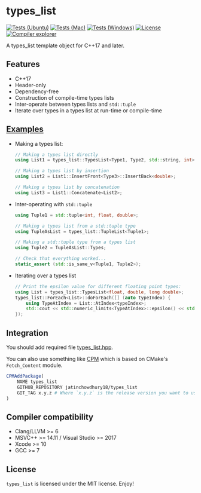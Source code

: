 # types_list

[![Tests (Ubuntu)](https://github.com/jatinchowdhury18/RTNeural/workflows/Tests/badge.svg)](https://github.com/jatinchowdhury18/types_list/actions/workflows/ubuntu.yml)
[![Tests (Mac)](https://github.com/jatinchowdhury18/RTNeural/workflows/Tests/badge.svg)](https://github.com/jatinchowdhury18/types_list/actions/workflows/macos.yml)
[![Tests (Windows)](https://github.com/jatinchowdhury18/RTNeural/workflows/Tests/badge.svg)](https://github.com/jatinchowdhury18/types_list/actions/workflows/windows.yml)
[![License](https://img.shields.io/github/license/Neargye/nameof.svg)](LICENSE)
[![Compiler explorer](https://img.shields.io/badge/compiler_explorer-online-blue.svg)](https://godbolt.org/z/s_ecko)

A types_list template object for C++17 and later.

## Features

* C++17
* Header-only
* Dependency-free
* Construction of compile-time types lists
* Inter-operate between types lists and `std::tuple`
* Iterate over types in a types list at run-time or compile-time

## [Examples](example/example.cpp)

- Making a types list:
  ```cpp
  // Making a types list directly
  using List1 = types_list::TypesList<Type1, Type2, std::string, int>;

  // Making a types list by insertion
  using List2 = List1::InsertFront<Type3>::InsertBack<double>;

  // Making a types list by concatenation
  using List3 = List1::Concatenate<List2>;
  ```

- Inter-operating with `std::tuple`
  ```cpp
  using Tuple1 = std::tuple<int, float, double>;

  // Making a types list from a std::tuple type
  using TupleAsList = types_list::TupleList<Tuple1>;

  // Making a std::tuple type from a types list
  using Tuple2 = TupleAsList::Types;

  // Check that everything worked...
  static_assert (std::is_same_v<Tuple1, Tuple2>);
  ```

- Iterating over a types list
  ```cpp
  // Print the epsilon value for different floating point types:
  using List = types_list::TypesList<float, double, long double>;
  types_list::ForEach<List>::doForEach([] (auto typeIndex) {
      using TypeAtIndex = List::AtIndex<typeIndex>;
      std::cout << std::numeric_limits<TypeAtIndex>::epsilon() << std::endl;
  });
  ```

## Integration

You should add required file [types_list.hpp](include/types_list/types_list.hpp).

You can also use something like [CPM](https://github.com/TheLartians/CPM) which is based on CMake's `Fetch_Content` module.

```cmake
CPMAddPackage(
    NAME types_list
    GITHUB_REPOSITORY jatinchowdhury18/types_list
    GIT_TAG x.y.z # Where `x.y.z` is the release version you want to use.
)
```

## Compiler compatibility

* Clang/LLVM >= 6
* MSVC++ >= 14.11 / Visual Studio >= 2017
* Xcode >= 10
* GCC >= 7

## License

`types_list` is licensed under the MIT license. Enjoy!
